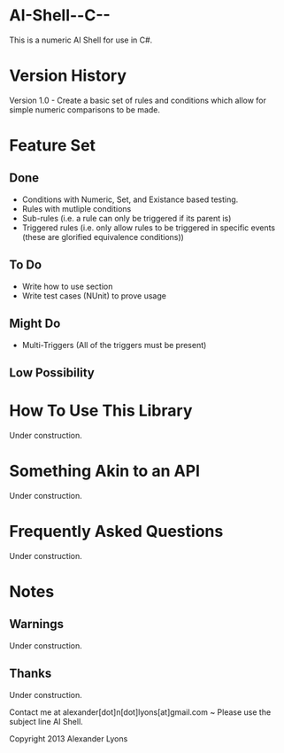 AI-Shell--C--
========================================
This is a numeric AI Shell for use in C#.

Version History
========================================
Version 1.0 - Create a basic set of rules and conditions which allow for simple numeric comparisons to be made.

Feature Set
=========================================
Done
-----------------------------------------
 * Conditions with Numeric, Set, and Existance based testing.
 * Rules with mutliple conditions
 * Sub-rules (i.e. a rule can only be triggered if its parent is)
 * Triggered rules (i.e. only allow rules to be triggered in specific events (these are glorified equivalence conditions))

To Do
-----------------------------------------
 * Write how to use section
 * Write test cases (NUnit) to prove usage

Might Do
-----------------------------------------
 * Multi-Triggers (All of the triggers must be present)

Low Possibility
-----------------------------------------

How To Use This Library
=========================================
Under construction.

Something Akin to an API
=========================================
Under construction.

Frequently Asked Questions
=========================================
Under construction.

Notes
=========================================
Warnings
-----------------------------------------
Under construction.

Thanks
-----------------------------------------
Under construction.

Contact me at alexander[dot]n[dot]lyons[at]gmail.com ~ Please use the subject line AI Shell.

Copyright 2013 Alexander Lyons